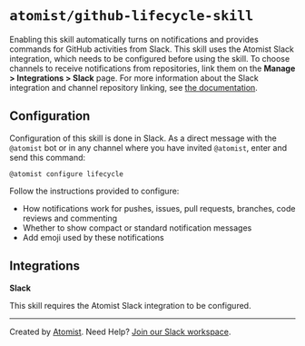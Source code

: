 # `atomist/github-lifecycle-skill`

<!---atomist-skill-readme:start--->

Enabling this skill automatically turns on notifications and provides commands for GitHub activities from Slack. This skill uses the Atomist Slack integration, which needs to be configured before using the skill. To choose channels to receive notifications from repositories, link them on the **Manage > Integrations > Slack** page. For more information about the Slack integration and channel repository linking, see [the documentation](https://docs.atomist.com/user/slack/).

## Configuration

Configuration of this skill is done in Slack. As a direct message with the `@atomist` bot or in any channel where you have invited `@atomist`, enter and send this command:

`@atomist configure lifecycle`

Follow the instructions provided to configure:

- How notifications work for pushes, issues, pull requests, branches, code reviews and commenting
- Whether to show compact or standard notification messages
- Add emoji used by these notifications

## Integrations

**Slack**

This skill requires the Atomist Slack integration to be configured.

<!---atomist-skill-readme:end--->

---

Created by [Atomist][atomist].
Need Help?  [Join our Slack workspace][slack]. 

[atomist]: https://atomist.com/ (Atomist - How Teams Deliver Software)
[slack]: https://join.atomist.com/ (Atomist Community Slack)
